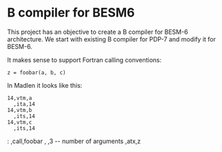 # B compiler for BESM6

This project has an objective to create a B compiler for BESM-6 architecture.
We start with existing B compiler for PDP-7 and modify it for BESM-6.

It makes sense to support Fortran calling conventions:

    z = foobar(a, b, c)

In Madlen it looks like this:

    14,vtm,a
      ,ita,14
    14,vtm,b
      ,its,14
    14,vtm,c
      ,its,14
   :  ,call,foobar
      ,   ,3        -- number of arguments
      ,atx,z
